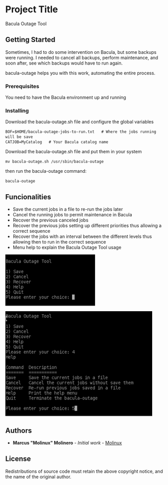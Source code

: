 # Project Title

Bacula Outage Tool

## Getting Started

Sometimes, I had to do some intervention on Bacula, but some backups were running.
I needed to cancel all backups, perform maintenance, and soon after, see which backups would have to run again.

bacula-outage helps you with this work, automating the entire process.

### Prerequisites

You need to have the Bacula environment up and running

### Installing

Download the bacula-outage.sh file and configure the global variables

```
BOF=$HOME/bacula-outage-jobs-to-run.txt   # Where the jobs running will be save
CATJOB=MyCatalog   # Your Bacula catalog name
```


Download the bacula-outage.sh file and put them in your system

```
mv bacula-outage.sh /usr/sbin/bacula-outage
```

then run the bacula-outage command:

```
bacula-outage
```

## Funcionalities

- Save the current jobs in a file to re-run the jobs later
- Cancel the running jobs to permit maintenance in Bacula
- Recover the previous canceled jobs
- Recover the previous jobs setting up different priorities thus allowing a correct sequence
- Recover the jobs with an interval between the different levels thus allowing then to run in the correct sequence
- Menu help to explain the Bacula Outage Tool usage

![Bacula Outage Tool](https://github.com/molinux/bacula-tools/blob/master/bacula-outage/bacula-outage-001.png)

![Bacula Outage Tool](https://github.com/molinux/bacula-tools/blob/master/bacula-outage/bacula-outage-002.png)


## Authors

* **Marcus "Molinux" Molinero** - *Initial work* - [Molinux](https://github.com/molinux)

## License

 Redistributions of source code must retain the above copyright notice, and the name of the original author.
